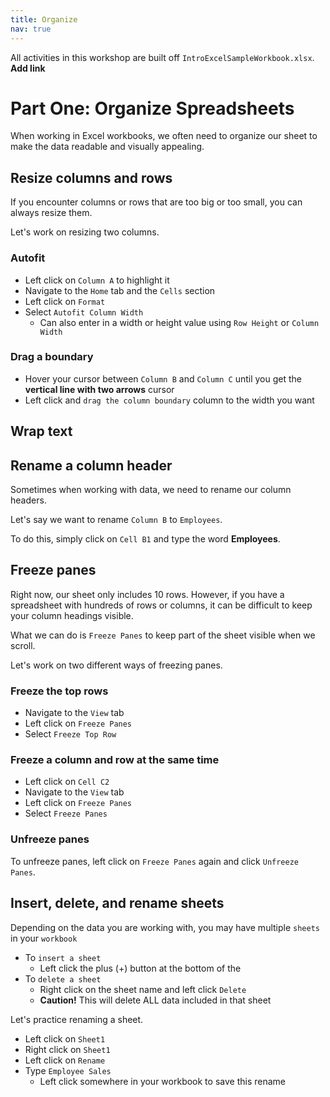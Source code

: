 ```yaml
---
title: Organize
nav: true
---
```

All activities in this workshop are built off `IntroExcelSampleWorkbook.xlsx`. **Add link**

# Part One: Organize Spreadsheets

When working in Excel workbooks, we often need to organize our sheet to make the data readable and visually appealing.

## Resize columns and rows
If you encounter columns or rows that are too big or too small, you can always resize them.

Let's work on resizing two columns.

### Autofit
* Left click on `Column A` to highlight it
* Navigate to the `Home` tab and the `Cells` section
* Left click on `Format`
* Select `Autofit Column Width`
  * Can also enter in a width or height value using `Row Height` or `Column Width`

### Drag a boundary
* Hover your cursor between `Column B` and `Column C` until you get the **vertical line with two arrows** cursor
* Left click and `drag the column boundary` column to the width you want

## Wrap text

## Rename a column header
Sometimes when working with data, we need to rename our column headers.

Let's say we want to rename `Column B` to `Employees`.

To do this, simply click on `Cell B1` and type the word **Employees**.

## Freeze panes
Right now, our sheet only includes 10 rows. However, if you have a spreadsheet with hundreds of rows or columns, it can be difficult to keep your column headings visible.

What we can do is `Freeze Panes` to keep part of the sheet visible when we scroll.

Let's work on two different ways of freezing panes.

### Freeze the top rows
* Navigate to the `View` tab
* Left click on `Freeze Panes`
* Select `Freeze Top Row`

### Freeze a column and row at the same time
* Left click on `Cell C2`
* Navigate to the `View` tab
* Left click on `Freeze Panes`
* Select `Freeze Panes`

### Unfreeze panes
To unfreeze panes, left click on `Freeze Panes` again and click `Unfreeze Panes`.

## Insert, delete, and rename sheets
Depending on the data you are working with, you may have multiple `sheets` in your `workbook`

* To `insert a sheet`
  * Left click the plus (+) button at the bottom of the 
* To `delete a sheet`
  * Right click on the sheet name and left click `Delete`
  * **Caution!** This will delete ALL data included in that sheet

Let's practice renaming a sheet.
* Left click on `Sheet1`
* Right click on `Sheet1`
* Left click on `Rename`
* Type `Employee Sales`
  * Left click somewhere in your workbook to save this rename

